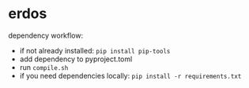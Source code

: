 # erdos

dependency workflow:
- if not already installed: `pip install pip-tools`
- add dependency to pyproject.toml
- run `compile.sh`
- if you need dependencies locally: `pip install -r requirements.txt`
